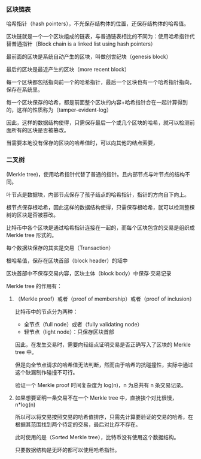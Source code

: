 ### 区块链表

哈希指针（hash pointers），不光保存结构体的位置，还保存结构体的哈希值。

区块链就是一个一个区块组成的链表，与普通链表相比的不同为：使用哈希指针代替普通指针（Block chain is a linked list using hash pointers）

最前面的区块是系统自动产生的区块，叫做创世纪块（genesis block）

最后的区块是最近产生的区块（more recent block）

每一个区块都包括指向前一个的哈希指针，最后一个区块也有一个哈希指针指向，保存在系统里。

每一个区块保存的哈希，都是前面整个区块的内容+哈希指针合在一起计算得到的，这样的性质称为（tamper-evident-log）

因此，这样的数据结构使得，只需保存最后一个或几个区块的哈希，就可以检测前面所有的区块是否被篡改。

当需要本地没有保存的区块的哈希值时，可以向其他的结点索要，

### 二叉树

(Merkle tree)，使用哈希指针代替了普通的指针。且内部节点与叶节点的结构不同。

叶节点是数据块，内部节点保存了孩子结点的哈希指针，指针的方向自下向上。

根节点保存根哈希，因此这样的数据结构使得，只需保存根哈希，就可以检测整棵树的区块是否被篡改。

比特币中各个区块是通过哈希指针连接在一起的，而每个区块包含的交易是组织成 Merkle tree 形式的。

每个数据块保存的其实是交易（Transaction）

根哈希值，保存在区块首部（block header）的域中

区块首部中不保存交易内容，区块主体（block body）中保存·交易记录

Merkle tree 的作用有：

1. （Merkle proof）或者（proof of membership）或者（proof of inclusion）

   比特币中的节点分为两种：

   - 全节点（full node）或者（fully validating node）
   - 轻节点（light node）：只保存区块首部

   因此，在发生交易时，需要向轻结点证明交易是否正确写入了区块的 Merkle tree 中。

   但是向全节点请求的哈希值无法判断，然而由于哈希的抗碰撞性，实际中通过这个缺漏制作碰撞不可行。

   验证一个 Merkle proof 时间复杂度为 log(n)，n 为总共有 n 条交易记录。

2. 如果想要证明一条交易不在一个 Merkle tree 中，直接挨个对比很慢，n*log(n)

   所以可以将交易按照交易的哈希值排序，只需先计算要验证的交易的哈希，在根据其范围找到两个待定的交易，最后对比存不存在。

   此时使用的是（Sorted Merkle tree），比特币没有使用这个数据结构。

   只要数据结构是无环的都可以使用哈希指针。